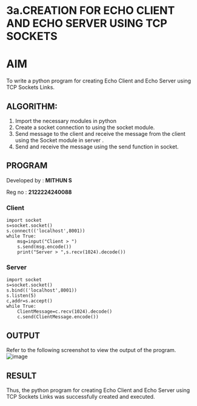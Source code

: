 # 3a.CREATION FOR ECHO CLIENT AND ECHO SERVER USING TCP SOCKETS
# AIM
To write a python program for creating Echo Client and Echo Server using TCP
Sockets Links.
## ALGORITHM:
1. Import the necessary modules in python
2. Create a socket connection to using the socket module.
3. Send message to the client and receive the message from the client using the Socket module in
 server .
4. Send and receive the message using the send function in socket.
## PROGRAM

Developed by : **MITHUN S**

Reg no : **2122224240088**

### Client 
```
import socket
s=socket.socket()
s.connect(('localhost',8001))
while True:
    msg=input("Client > ")
    s.send(msg.encode())
    print("Server > ",s.recv(1024).decode())
```
### Server
```
import socket
s=socket.socket()
s.bind(('localhost',8001))
s.listen(5)
c,addr=s.accept()
while True:
    ClientMessage=c.recv(1024).decode()
    c.send(ClientMessage.encode())
```
## OUTPUT
Refer to the following screenshot to view the output of the program.
![image](https://github.com/user-attachments/assets/09f97fee-a26c-4c93-8eec-f312f0c8cbe8)

## RESULT
Thus, the python program for creating Echo Client and Echo Server using TCP Sockets Links 
was successfully created and executed.
